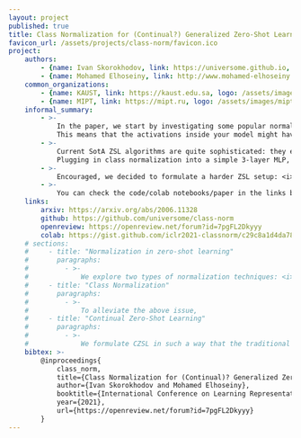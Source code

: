 ```yaml
---
layout: project
published: true
title: Class Normalization for (Continual?) Generalized Zero-Shot Learning
favicon_url: /assets/projects/class-norm/favicon.ico
project:
    authors:
        - {name: Ivan Skorokhodov, link: https://universome.github.io, affiliations: [1,2]}
        - {name: Mohamed Elhoseiny, link: http://www.mohamed-elhoseiny.com, affiliations: [1]}
    common_organizations:
        - {name: KAUST, link: https://kaust.edu.sa, logo: /assets/images/kaust-logo.png}
        - {name: MIPT, link: https://mipt.ru, logo: /assets/images/mipt-logo.png}
    informal_summary:
        - >-
            In the paper, we start by investigating some popular normalization techniques used in zero-shot learning and find out that they work as expected only for linear models and do not provide normalization properties for the deep ones.
            This means that the activations inside your model might have too big or too small variance which potentionally can spoil the training (as we observed in practice to some extent). This limitation is easily mitigated via <i>class normalization</i>: an analog of BatchNorm applied across class dimension instead of the batch dimension. We show that it stabilizes the activations variance in the model and smoothes out its loss surface.
        - >-
            Current SotA ZSL algorithms are quite sophisticated: they either use generative models (GANs/VAEs/flow-based models/etc) with many hand-crafted losses or some intricate learning pipelines like episode-based training or meta-learning. Also, the optimization for them is very slow and takes up to several hours (yes, for traditional ZSL it is somewhat a lot).
            Plugging in class normalization into a simple 3-layer MLP, we outperformed modern ZSL SotA on the common datasets without any bells and whistles. Moreover, since our method is so simple, it trains in just 20-30 seconds!
        - >-
            Encouraged, we decided to formulate a harder ZSL setup: <i>continual zero-shot learning</i>. In this setup, your model is trained sequentially on different ZSL tasks and each time its performance is evaluated on <i>all</i> the future tasks combined. We formulated for it a couple of benchmarks, evaluation metrics, tested a bunch of common lifelong-learning methods and tried our class normalization for them. To our surprise, it gave even larger boost than for a traditional ZSL: about ~40% on average (in mean harmonic accuracy).
        - >-
            You can check the code/colab notebooks/paper in the links below.
    links:
        arxiv: https://arxiv.org/abs/2006.11328
        github: https://github.com/universome/class-norm
        openreview: https://openreview.net/forum?id=7pgFL2Dkyyy
        colab: https://gist.github.com/iclr2021-classnorm/c29c8a1d4da78eb75a4cae24348b061d
    # sections:
    #     - title: "Normalization in zero-shot learning"
    #       paragraphs:
    #         - >-
    #             We explore two types of normalization techniques: <i>scaled cosine distance</i> and <i>attributes normalization</i>.
    #     - title: "Class Normalization"
    #       paragraphs:
    #         - >-
    #             To alleviate the above issue,
    #     - title: "Continual Zero-Shot Learning"
    #       paragraphs:
    #         - >-
    #             We formulate CZSL in such a way that the traditional ZSL is a special case of it for \(T = 2\).
    bibtex: >-
        @inproceedings{
            class_norm,
            title={Class Normalization for (Continual)? Generalized Zero-Shot Learning},
            author={Ivan Skorokhodov and Mohamed Elhoseiny},
            booktitle={International Conference on Learning Representations},
            year={2021},
            url={https://openreview.net/forum?id=7pgFL2Dkyyy}
        }
---
```

